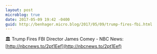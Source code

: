 ```yaml
---
layout: post
microblog: true
date: 2017-05-09 19:42 -0400
guid: http://benhager.micro.blog/2017/05/09/trump-fires-fbi.html
---
```

🏛 Trump Fires FBI Director James Comey - NBC News: [http://nbcnews.to/2pt1Eef](http://nbcnews.to/2pt1Eef)

